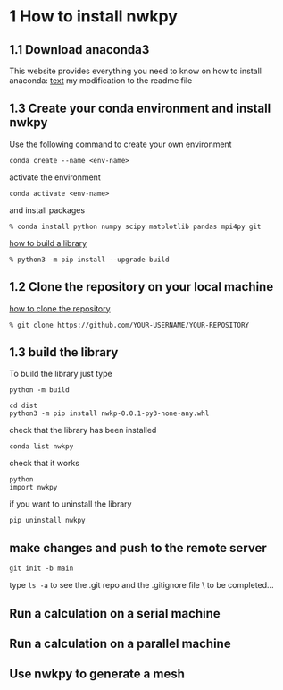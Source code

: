 # 1 How to install nwkpy 
## 1.1 Download anaconda3
This website provides everything you need to know on how to install anaconda: [text](https://docs.anaconda.com/free/anaconda/install/#)
my modification to the readme file

## 1.3 Create your conda environment and install nwkpy
Use the following command to create your own environment
```
conda create --name <env-name>
```
activate the environment
```
conda activate <env-name>
```
and install packages
```
% conda install python numpy scipy matplotlib pandas mpi4py git
```
[how to build a library](https://packaging.python.org/en/latest/tutorials/packaging-projects/)
```
% python3 -m pip install --upgrade build
```
## 1.2 Clone the repository on your local machine
[how to clone the repository](https://docs.github.com/en/repositories/creating-and-managing-repositories/cloning-a-repository)
```
% git clone https://github.com/YOUR-USERNAME/YOUR-REPOSITORY
```

## 1.3 build the library
To build the library just type
```
python -m build
```
```
cd dist
python3 -m pip install nwkp-0.0.1-py3-none-any.whl
```
check that the library has been installed
```
conda list nwkpy
```
check that it works
```
python
import nwkpy
```
if you want to uninstall the library
```
pip uninstall nwkpy
```

## make changes and push to the remote server
```
git init -b main
```
type ```ls -a``` to see the .git repo and the .gitignore file \\
to be completed...

## Run a calculation on a serial machine

## Run a calculation on a parallel machine

## Use nwkpy to generate a mesh
